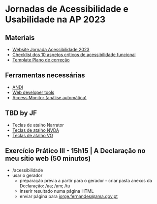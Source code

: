 
# Jornadas de Acessibilidade e Usabilidade na AP 2023

## Materiais
-  [Website Jornada Acessibilidade 2023]()
-  [Checklist dos 10 aspetos críticos de acessibilidade funcional](checklist-10aspetos.html)
-  [Template Plano de correção](ficheiros/template-relatorio.pdf)

## Ferramentas necessárias
- [ANDI](https://www.ssa.gov/accessibility/andi/help/install.html)
- [Web developer tools](https://chrome.google.com/webstore/detail/web-developer/bfbameneiokkgbdmiekhjnmfkcnldhhm)
- [Access Monitor (análise automática)](https://accessmonitor.acessibilidade.gov.pt/)

## TBD by JF

- Teclas de atalho Narrator
- [Teclas de atalho NVDA](NVDA.md)
- [Teclas de atalho VO](VO.md)

## Exercício Prático III - 15h15 | A Declaração no meu sítio web (50 minutos)

- /acessibilidade
- usar o gerador
  - preparação prévia a partir para o gerador - criar pasta anexos da Declaração: /aa; /am; /tu
  - inserir resultado numa página HTML
  - enviar página para jorge.fernandes@ama.gov.pt
